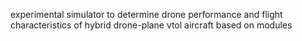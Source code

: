 experimental simulator to determine drone performance and flight characteristics of hybrid drone-plane vtol aircraft based on modules
